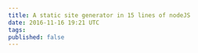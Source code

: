 ```yaml
---
title: A static site generator in 15 lines of nodeJS
date: 2016-11-16 19:21 UTC
tags:
published: false
---
```




